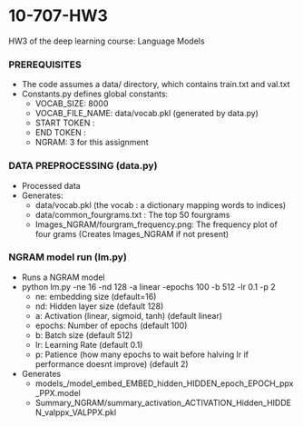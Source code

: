 # 10-707-HW3
HW3 of the deep learning course: Language Models
### PREREQUISITES
* The code assumes a data/ directory, which contains train.txt and val.txt
* Constants.py defines global constants:
    - VOCAB_SIZE: 8000
    - VOCAB_FILE_NAME: data/vocab.pkl (generated by data.py)
    - START TOKEN : <START>
    - END TOKEN : <END>
    - NGRAM: 3 for this assignment

### DATA PREPROCESSING (data.py)
* Processed data
* Generates:
    -  data/vocab.pkl (the vocab : a dictionary mapping words to indices)
    - data/common_fourgrams.txt : The top 50 fourgrams
    - Images_NGRAM/fourgram_frequency.png: The frequency plot of four grams (Creates Images_NGRAM if not present)

### NGRAM model run (lm.py)
* Runs a NGRAM model
* python lm.py -ne 16 -nd 128 -a linear -epochs 100 -b 512 -lr 0.1 -p 2
    - ne: embedding size (default=16)
    - nd: Hidden layer size (default 128)
    - a: Activation (linear, sigmoid, tanh) (default linear)
    - epochs: Number of epochs (default 100)
    - b: Batch size (default 512)
    - lr: Learning Rate (default 0.1)
    - p: Patience (how many epochs to wait before halving lr if performance doesnt improve) (default 2)
* Generates 
    - models_<Activation>/model_embed_EMBED_hidden_HIDDEN_epoch_EPOCH_ppx_PPX.model
    - Summary_NGRAM/summary_activation_ACTIVATION_Hidden_HIDDEN_valppx_VALPPX.pkl




